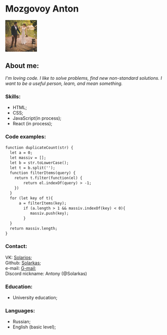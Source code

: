 # Mozgovoy Anton

<img src="./assets/img/1.jpg" width="100" alt="Antony Mozgovoy" />​

## About me:

_I'm loving code. I like to solve problems, find new non-standard solutions. I want to be a useful person, learn, and mean something._

### Skills:

- HTML;
- CSS;
- JavaScript(in process);
- React (in process);

### Code examples:

```
function duplicateCount(str) {
  let a = 0;
  let massiv = [];
  let b = str.toLowerCase();
  let t = b.split('');
  function filterItems(query) {
    return t.filter(function(el) {
        return el.indexOf(query) > -1;
    })
  }
  for (let key of t){
      a = filterItems(key);
        if (a.length > 1 && massiv.indexOf(key) < 0){
           massiv.push(key);
        }
  }
  return massiv.length;
}
```

### Contact:

VK: [Solarios](https://vk.com/id6659601);  
Github: [Solarkas](https://github.com/Solarkas);  
e-mail: [G-mail](vseigru@gmail.com);  
Discord nickname: Antony (@Solarkas)

### Education:

- University education;

### Languages:

- Russian;
- English (basic level);
